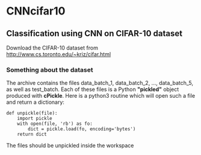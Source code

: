 # CNNcifar10
## Classification using CNN on CIFAR-10 dataset

Download the CIFAR-10 dataset from http://www.cs.toronto.edu/~kriz/cifar.html

### Something about the dataset

The archive contains the files data_batch_1, data_batch_2, ..., data_batch_5, as well as test_batch. Each of these files is a Python **"pickled"** object produced with **cPickle**. Here is a python3 routine which will open such a file and return a dictionary: 

```
def unpickle(file):
    import pickle
    with open(file, 'rb') as fo:
        dict = pickle.load(fo, encoding='bytes')
    return dict
```
The files should be unpickled inside the workspace
